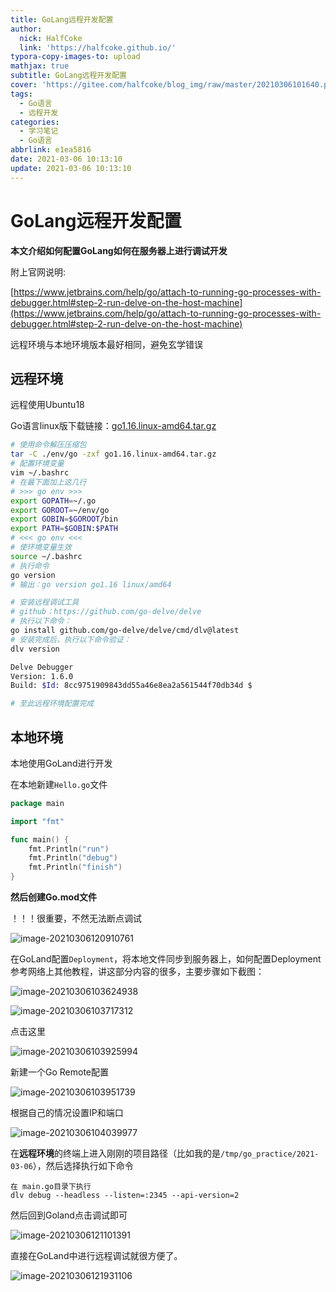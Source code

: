 ```yaml
---
title: GoLang远程开发配置
author:
  nick: HalfCoke
  link: 'https://halfcoke.github.io/'
typora-copy-images-to: upload
mathjax: true
subtitle: GoLang远程开发配置
cover: 'https://gitee.com/halfcoke/blog_img/raw/master/20210306101640.png'
tags:
  - Go语言
  - 远程开发
categories:
  - 学习笔记
  - Go语言
abbrlink: e1ea5816
date: 2021-03-06 10:13:10
update: 2021-03-06 10:13:10
---
```


# GoLang远程开发配置

**本文介绍如何配置GoLang如何在服务器上进行调试开发**

附上官网说明:

[https://www.jetbrains.com/help/go/attach-to-running-go-processes-with-debugger.html#step-2-run-delve-on-the-host-machine](https://www.jetbrains.com/help/go/attach-to-running-go-processes-with-debugger.html#step-2-run-delve-on-the-host-machine)

远程环境与本地环境版本最好相同，避免玄学错误

## 远程环境

远程使用Ubuntu18

Go语言linux版下载链接：[go1.16.linux-amd64.tar.gz](https://golang.org/dl/go1.16.linux-amd64.tar.gz)

```bash
# 使用命令解压压缩包
tar -C ./env/go -zxf go1.16.linux-amd64.tar.gz
# 配置环境变量
vim ~/.bashrc
# 在最下面加上这几行
# >>> go env >>>
export GOPATH=~/.go
export GOROOT=~/env/go
export GOBIN=$GOROOT/bin
export PATH=$GOBIN:$PATH
# <<< go env <<<
# 使环境变量生效
source ~/.bashrc
# 执行命令
go version
# 输出：go version go1.16 linux/amd64

# 安装远程调试工具  
# github：https://github.com/go-delve/delve
# 执行以下命令：
go install github.com/go-delve/delve/cmd/dlv@latest
# 安装完成后，执行以下命令验证：
dlv version

Delve Debugger
Version: 1.6.0
Build: $Id: 8cc9751909843dd55a46e8ea2a561544f70db34d $

# 至此远程环境配置完成
```



## 本地环境

本地使用GoLand进行开发

在本地新建`Hello.go`文件

```go
package main

import "fmt"

func main() {
	fmt.Println("run")
	fmt.Println("debug")
	fmt.Println("finish")
}

```

**然后创建Go.mod文件**

！！！很重要，不然无法断点调试

![image-20210306120910761](https://gitee.com/halfcoke/blog_img/raw/master/20210306120910.png)

在GoLand配置`Deployment`，将本地文件同步到服务器上，如何配置Deployment参考网络上其他教程，讲这部分内容的很多，主要步骤如下截图：

![image-20210306103624938](https://gitee.com/halfcoke/blog_img/raw/master/20210306103625.png)

![image-20210306103717312](https://gitee.com/halfcoke/blog_img/raw/master/20210306103717.png)

点击这里

![image-20210306103925994](https://gitee.com/halfcoke/blog_img/raw/master/20210306103926.png)

新建一个Go Remote配置

![image-20210306103951739](https://gitee.com/halfcoke/blog_img/raw/master/20210306103951.png)

根据自己的情况设置IP和端口

![image-20210306104039977](https://gitee.com/halfcoke/blog_img/raw/master/20210306104040.png)

在**远程环境**的终端上进入刚刚的项目路径（比如我的是`/tmp/go_practice/2021-03-06`），然后选择执行如下命令

```
在 main.go目录下执行 
dlv debug --headless --listen=:2345 --api-version=2
```

然后回到Goland点击调试即可

![image-20210306121101391](https://gitee.com/halfcoke/blog_img/raw/master/20210306121101.png)

直接在GoLand中进行远程调试就很方便了。

![image-20210306121931106](https://gitee.com/halfcoke/blog_img/raw/master/20210306121931.png)